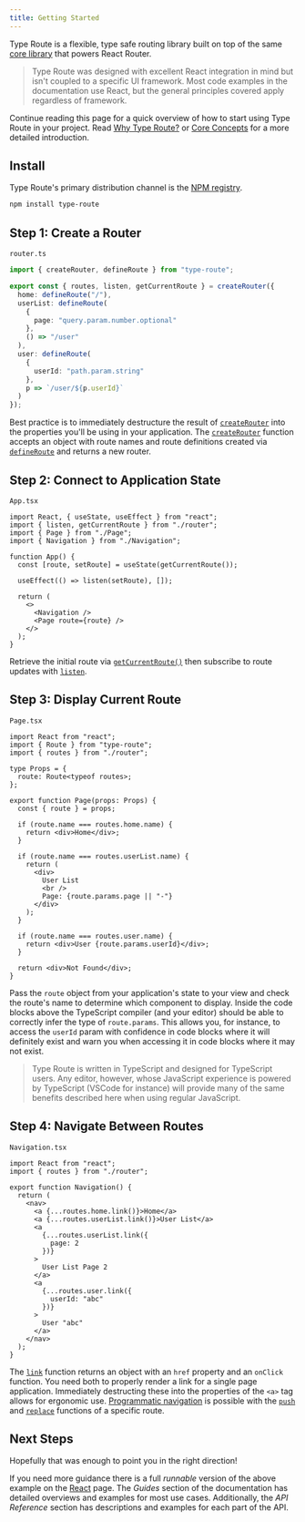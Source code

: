 ```yaml
---
title: Getting Started
---
```


Type Route is a flexible, type safe routing library built on top of the same [core library](https://github.com/ReactTraining/history) that powers React Router.

> Type Route was designed with excellent React integration in mind but isn't coupled to a specific UI framework. Most code examples in the documentation use React, but the general principles covered apply regardless of framework.

Continue reading this page for a quick overview of how to start using Type Route in your project. Read [Why Type Route?](./why-type-route.md) or [Core Concepts](./core-concepts.md) for a more detailed introduction.

## Install

Type Route's primary distribution channel is the [NPM registry](https://www.npmjs.com/package/type-route).

```bash
npm install type-route
```

## Step 1: Create a Router

`router.ts`

```typescript
import { createRouter, defineRoute } from "type-route";

export const { routes, listen, getCurrentRoute } = createRouter({
  home: defineRoute("/"),
  userList: defineRoute(
    {
      page: "query.param.number.optional"
    },
    () => "/user"
  ),
  user: defineRoute(
    {
      userId: "path.param.string"
    },
    p => `/user/${p.userId}`
  )
});
```

Best practice is to immediately destructure the result of [`createRouter`](../api-reference/router/create-router.md) into the properties you'll be using in your application. The [`createRouter`](../api-reference/router/create-router.md) function accepts an object with route names and route definitions created via [`defineRoute`](../api-reference/route-definition-builder/define-route.md) and returns a new router.

## Step 2: Connect to Application State

`App.tsx`

```tsx
import React, { useState, useEffect } from "react";
import { listen, getCurrentRoute } from "./router";
import { Page } from "./Page";
import { Navigation } from "./Navigation";

function App() {
  const [route, setRoute] = useState(getCurrentRoute());

  useEffect(() => listen(setRoute), []);

  return (
    <>
      <Navigation />
      <Page route={route} />
    </>
  );
}
```

Retrieve the initial route via [`getCurrentRoute()`](../api-reference/router/get-current-route.md) then subscribe to route updates with [`listen`](../api-reference/router/listen.md).

## Step 3: Display Current Route

`Page.tsx`

```tsx
import React from "react";
import { Route } from "type-route";
import { routes } from "./router";

type Props = {
  route: Route<typeof routes>;
};

export function Page(props: Props) {
  const { route } = props;

  if (route.name === routes.home.name) {
    return <div>Home</div>;
  }

  if (route.name === routes.userList.name) {
    return (
      <div>
        User List
        <br />
        Page: {route.params.page || "-"}
      </div>
    );
  }

  if (route.name === routes.user.name) {
    return <div>User {route.params.userId}</div>;
  }

  return <div>Not Found</div>;
}
```

Pass the `route` object from your application's state to your view and check the route's name to determine which component to display. Inside the code blocks above the TypeScript compiler (and your editor) should be able to correctly infer the type of `route.params`. This allows you, for instance, to access the `userId` param with confidence in code blocks where it will definitely exist and warn you when accessing it in code blocks where it may not exist.

> Type Route is written in TypeScript and designed for TypeScript users. Any editor, however, whose JavaScript experience is powered by TypeScript (VSCode for instance) will provide many of the same benefits described here when using regular JavaScript.

## Step 4: Navigate Between Routes

`Navigation.tsx`

```tsx
import React from "react";
import { routes } from "./router";

export function Navigation() {
  return (
    <nav>
      <a {...routes.home.link()}>Home</a>
      <a {...routes.userList.link()}>User List</a>
      <a
        {...routes.userList.link({
          page: 2
        })}
      >
        User List Page 2
      </a>
      <a
        {...routes.user.link({
          userId: "abc"
        })}
      >
        User "abc"
      </a>
    </nav>
  );
}
```

The [`link`](../api-reference/route-definition/link.md) function returns an object with an `href` property and an `onClick` function. You need both to properly render a link for a single page application. Immediately destructing these into the properties of the `<a>` tag allows for ergonomic use. [Programmatic navigation](../guides/programmatic-navigation.md) is possible with the [`push`](../api-reference/route-definition/push.md) and [`replace`](../api-reference/route-definition/replace.md) functions of a specific route.

## Next Steps

Hopefully that was enough to point you in the right direction!

If you need more guidance there is a full _runnable_ version of the above example on the [React](../guides/simple-react-example.md) page. The _Guides_ section of the documentation has detailed overviews and examples for most use cases. Additionally, the _API Reference_ section has descriptions and examples for each part of the API.
